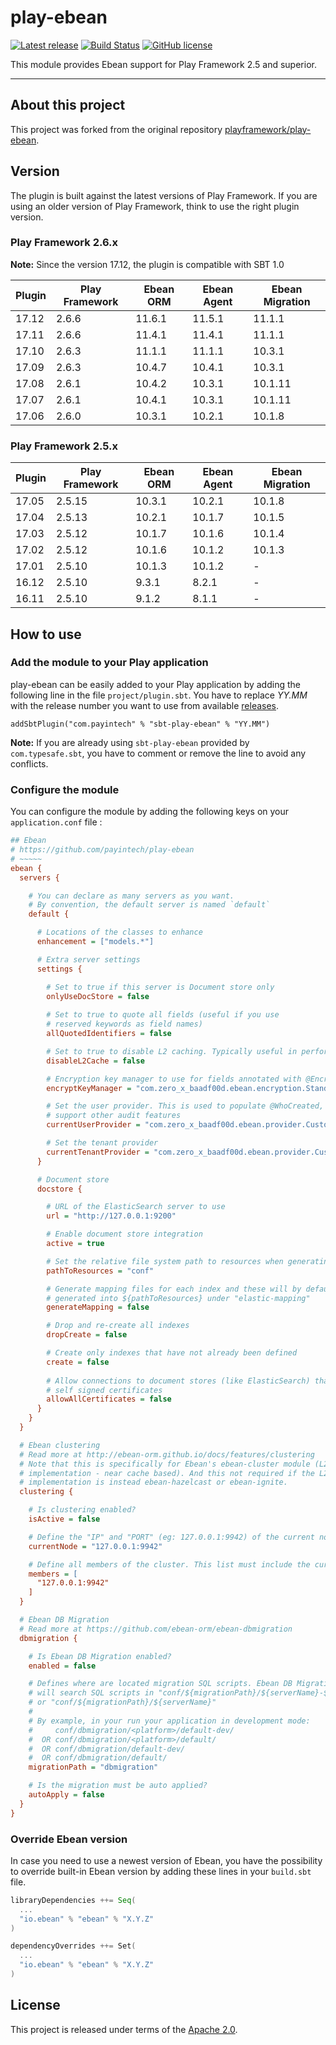 # play-ebean

[![Latest release](https://img.shields.io/badge/latest_release-17.11-orange.svg?style=flat)](https://github.com/payintech/play-ebean/releases)
[![Build Status](https://travis-ci.org/payintech/play-ebean.svg?branch=master)](https://travis-ci.org/payintech/play-ebean)
[![GitHub license](https://img.shields.io/badge/license-Apache%202%2E0-blue.svg?style=flat)](https://opensource.org/licenses/Apache-2.0)


This module provides Ebean support for Play Framework 2.5 and superior.

*****

## About this project

This project was forked from the original repository [playframework/play-ebean](https://github.com/playframework/play-ebean).



## Version

The plugin is built against the latest versions of Play Framework. If you are
using an older version of Play Framework, think to use the right plugin version.

### Play Framework 2.6.x

**Note:** Since the version 17.12, the plugin is compatible with SBT 1.0

| Plugin | Play Framework | Ebean ORM | Ebean Agent | Ebean Migration |
|--------|----------------|-----------|-------------|-----------------|
| 17.12  | 2.6.6          | 11.6.1    | 11.5.1      | 11.1.1          |
| 17.11  | 2.6.6          | 11.4.1    | 11.4.1      | 11.1.1          |
| 17.10  | 2.6.3          | 11.1.1    | 11.1.1      | 10.3.1          |
| 17.09  | 2.6.3          | 10.4.7    | 10.4.1      | 10.3.1          |
| 17.08  | 2.6.1          | 10.4.2    | 10.3.1      | 10.1.11         |
| 17.07  | 2.6.1          | 10.4.1    | 10.3.1      | 10.1.11         |
| 17.06  | 2.6.0          | 10.3.1    | 10.2.1      | 10.1.8          |


### Play Framework 2.5.x

| Plugin | Play Framework | Ebean ORM | Ebean Agent | Ebean Migration |
|--------|----------------|-----------|-------------|-----------------|
| 17.05  | 2.5.15         | 10.3.1    | 10.2.1      | 10.1.8          |
| 17.04  | 2.5.13         | 10.2.1    | 10.1.7      | 10.1.5          |
| 17.03  | 2.5.12         | 10.1.7    | 10.1.6      | 10.1.4          |
| 17.02  | 2.5.12         | 10.1.6    | 10.1.2      | 10.1.3          |
| 17.01  | 2.5.10         | 10.1.3    | 10.1.2      | -               |
| 16.12  | 2.5.10         | 9.3.1     | 8.2.1       | -               |
| 16.11  | 2.5.10         | 9.1.2     | 8.1.1       | -               |


## How to use


### Add the module to your Play application

play-ebean can be easily added to your Play application by adding the following line in the file `project/plugin.sbt`. You have to replace _YY.MM_ with the release number you want to use from available [releases](https://github.com/payintech/play-ebean/releases).

```
addSbtPlugin("com.payintech" % "sbt-play-ebean" % "YY.MM")
```

**Note:** If you are already using `sbt-play-ebean` provided by `com.typesafe.sbt`, you
have to comment or remove the line to avoid any conflicts.



### Configure the module

You can configure the module by adding the following keys on your `application.conf` file :

```cfg
## Ebean
# https://github.com/payintech/play-ebean
# ~~~~~
ebean {
  servers {

    # You can declare as many servers as you want.
    # By convention, the default server is named `default`
    default {

      # Locations of the classes to enhance
      enhancement = ["models.*"]

      # Extra server settings
      settings {

        # Set to true if this server is Document store only
        onlyUseDocStore = false
        
        # Set to true to quote all fields (useful if you use
        # reserved keywords as field names)
        allQuotedIdentifiers = false

        # Set to true to disable L2 caching. Typically useful in performance testing
        disableL2Cache = false

        # Encryption key manager to use for fields annotated with @Encrypted
        encryptKeyManager = "com.zero_x_baadf00d.ebean.encryption.StandardEncryptKeyManager"

        # Set the user provider. This is used to populate @WhoCreated, @WhoModified an
        # support other audit features
        currentUserProvider = "com.zero_x_baadf00d.ebean.provider.CustomUserProvider"

        # Set the tenant provider
        currentTenantProvider = "com.zero_x_baadf00d.ebean.provider.CustomTenantProvider"
      }

      # Document store
      docstore {

        # URL of the ElasticSearch server to use
        url = "http://127.0.0.1:9200"

        # Enable document store integration
        active = true

        # Set the relative file system path to resources when generating mapping files
        pathToResources = "conf"

        # Generate mapping files for each index and these will by default be
        # generated into ${pathToResources} under "elastic-mapping"
        generateMapping = false

        # Drop and re-create all indexes
        dropCreate = false

        # Create only indexes that have not already been defined
        create = false
        
        # Allow connections to document stores (like ElasticSearch) that have
        # self signed certificates
        allowAllCertificates = false
      }
    }
  }

  # Ebean clustering
  # Read more at http://ebean-orm.github.io/docs/features/clustering
  # Note that this is specifically for Ebean's ebean-cluster module (L2 cache
  # implementation - near cache based). And this not required if the L2 cache
  # implementation is instead ebean-hazelcast or ebean-ignite.
  clustering {

    # Is clustering enabled?
    isActive = false

    # Define the "IP" and "PORT" (eg: 127.0.0.1:9942) of the current node
    currentNode = "127.0.0.1:9942"

    # Define all members of the cluster. This list must include the current node too
    members = [
      "127.0.0.1:9942"
    ]
  }

  # Ebean DB Migration
  # Read more at https://github.com/ebean-orm/ebean-dbmigration
  dbmigration {

    # Is Ebean DB Migration enabled?
    enabled = false

    # Defines where are located migration SQL scripts. Ebean DB Migration
    # will search SQL scripts in "conf/${migrationPath}/${serverName}-${appMode}"
    # or "conf/${migrationPath}/${serverName}"
    #
    # By example, in your run your application in development mode:
    #     conf/dbmigration/<platform>/default-dev/
    #  OR conf/dbmigration/<platform>/default/
    #  OR conf/dbmigration/default-dev/
    #  OR conf/dbmigration/default/
    migrationPath = "dbmigration"

    # Is the migration must be auto applied?
    autoApply = false
  }
}
```



### Override Ebean version

In case you need to use a newest version of Ebean, you have the possibility
to override built-in Ebean version by adding these lines in your `build.sbt`
file.

```sbt
libraryDependencies ++= Seq(
  ...
  "io.ebean" % "ebean" % "X.Y.Z"
)

dependencyOverrides ++= Set(
  ...
  "io.ebean" % "ebean" % "X.Y.Z"
)
```




## License
This project is released under terms of the [Apache 2.0](https://opensource.org/licenses/Apache-2.0).
